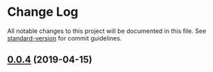 # Change Log

All notable changes to this project will be documented in this file. See [standard-version](https://github.com/conventional-changelog/standard-version) for commit guidelines.

## [0.0.4](https://code.choerodon.com.cn/hzero-hzero/hzero-front-runtime/compare/v0.0.3...v0.0.4) (2019-04-15)
